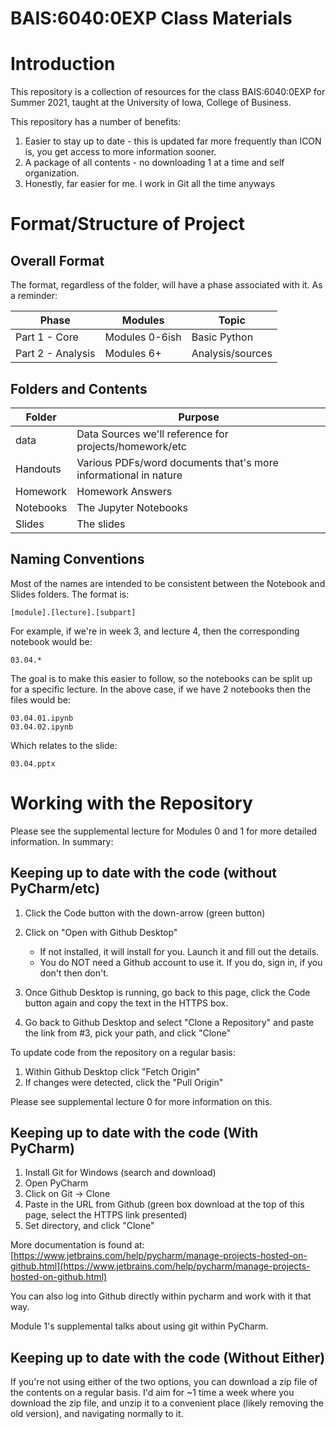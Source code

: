 # BAIS:6040:0EXP Class Materials

# Introduction
This repository is a collection of resources for the class BAIS:6040:0EXP for Summer 2021, taught at the University of Iowa, College of Business.

This repository has a number of benefits:
1. Easier to stay up to date - this is updated far more frequently than ICON is, you get access to more information sooner.
2. A package of all contents - no downloading 1 at a time and self organization.
3. Honestly, far easier for me. I work in Git all the time anyways

# Format/Structure of Project
## Overall Format
The format, regardless of the folder, will have a phase associated with it. As a reminder:

| Phase | Modules | Topic |
|-------| --------| ------|
| Part 1 - Core | Modules 0-6ish | Basic Python |
| Part 2 - Analysis | Modules 6+ | Analysis/sources |


## Folders and Contents

| Folder | Purpose |
|--------|---------|
|data    | Data Sources we'll reference for projects/homework/etc |
| Handouts | Various PDFs/word documents that's more informational in nature |
|Homework | Homework Answers |
|Notebooks | The Jupyter Notebooks |
|Slides  | The slides |

## Naming Conventions
Most of the names are intended to be consistent between the Notebook and Slides folders.  The format is:

```
[module].[lecture].[subpart]
```
For example, if we're in week 3, and lecture 4, then the corresponding notebook would be:
```
03.04.*
```

The goal is to make this easier to follow, so the notebooks can be split up for a specific lecture.  In the above case, if we have 2 notebooks then the files would be:
```text
03.04.01.ipynb
03.04.02.ipynb
```

Which relates to the slide:
```text
03.04.pptx
```

# Working with the Repository

Please see the supplemental lecture for Modules 0 and 1 for more detailed information.  In summary:

## Keeping up to date with the code (without PyCharm/etc)
1. Click the Code button with the down-arrow (green button)
2. Click on "Open with Github Desktop"
    * If not installed, it will install for you.  Launch it and fill out the details.
    * You do NOT need a Github account to use it.  If you do, sign in, if you don't then don't.
    
3. Once Github Desktop is running, go back to this page, click the Code button again and copy the text in the HTTPS box.
4. Go back to Github Desktop and select "Clone a Repository" and paste the link from #3, pick your path, and click "Clone"

To update code from the repository on a regular basis:
1. Within Github Desktop click "Fetch Origin"
2. If changes were detected, click the "Pull Origin"

Please see supplemental lecture 0 for more information on this.

## Keeping up to date with the code (With PyCharm)
1. Install Git for Windows (search and download)
2. Open PyCharm
3. Click on Git -> Clone
4. Paste in the URL from Github (green box download at the top of this page, select the HTTPS link presented)
5. Set directory, and click "Clone"

More documentation is found at:
[https://www.jetbrains.com/help/pycharm/manage-projects-hosted-on-github.html](https://www.jetbrains.com/help/pycharm/manage-projects-hosted-on-github.html)

You can also log into Github directly within pycharm and work with it that way.

Module 1's supplemental talks about using git within PyCharm.

## Keeping up to date with the code (Without Either)
If you're not using either of the two options, you can download a zip file of the contents on a regular basis.  I'd aim for ~1 time a week where you download the zip file, and unzip it to a convenient place (likely removing the old version), and navigating normally to it.
